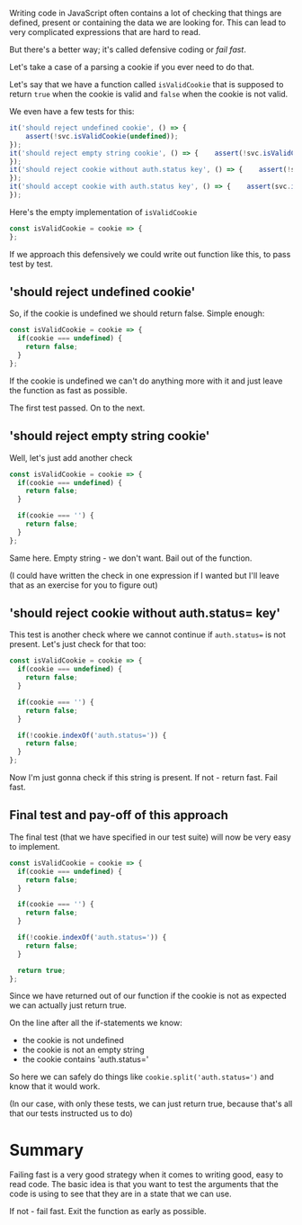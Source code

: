 Writing code in JavaScript often contains a lot of checking that things are defined, present or containing the data we are looking for. This can lead to very complicated expressions that are hard to read.

But there's a better way; it's called defensive coding or *fail fast*.

Let's take a case of a parsing a cookie if you ever need to do that.

Let's say that we have a function called `isValidCookie` that is supposed to return `true` when the cookie is valid and `false` when the cookie is not valid.

We even have a few tests for this:

```javascript
it('should reject undefined cookie', () => {
    assert(!svc.isValidCookie(undefined));
});
it('should reject empty string cookie', () => {    assert(!svc.isValidCookie(''));
});
it('should reject cookie without auth.status key', () => {    assert(!svc.isValidCookie('foo=bar'));
});
it('should accept cookie with auth.status key', () => {    assert(svc.isValidCookie('foo=bar;auth.status=apa'));
});
```

Here's the empty implementation of `isValidCookie`

```javascript
const isValidCookie = cookie => {
};
```

If we approach this defensively we could write out function like this, to pass test by test.

## 'should reject undefined cookie'
So, if the cookie is undefined we should return false. Simple enough:

```javascript
const isValidCookie = cookie => {
  if(cookie === undefined) {
    return false;
  }
};
```

If the cookie is undefined we can't do anything more with it and just leave the function as fast as possible.

The first test passed. On to the next.

## 'should reject empty string cookie'

Well, let's just add another check

```javascript
const isValidCookie = cookie => {
  if(cookie === undefined) {
    return false;
  }

  if(cookie === '') {
    return false;
  }
};
```

Same here. Empty string - we don't want. Bail out of the function.

(I could have written the check in one expression if I wanted but I'll leave that as an exercise for you to figure out)

## 'should reject cookie without auth.status= key'

This test is another check where we cannot continue if `auth.status=` is not present. Let's just check for that too:

```javascript
const isValidCookie = cookie => {
  if(cookie === undefined) {
    return false;
  }

  if(cookie === '') {
    return false;
  }

  if(!cookie.indexOf('auth.status=')) {
    return false;
  }
};
```

Now I'm just gonna check if this string is present. If not - return fast. Fail fast.

## Final test and pay-off of this approach

The final test (that we have specified in our test suite) will now be very easy to implement.

```javascript
const isValidCookie = cookie => {
  if(cookie === undefined) {
    return false;
  }

  if(cookie === '') {
    return false;
  }

  if(!cookie.indexOf('auth.status=')) {
    return false;
  }

  return true;
};
```

Since we have returned out of our function if the cookie is not as expected we can actually just return true.

On the line after all the if-statements we know:

* the cookie is not undefined
* the cookie is not an empty string
* the cookie contains 'auth.status='

So here we can safely do things like `cookie.split('auth.status=')` and know that it would work.

(In our case, with only these tests, we can just return true, because that's all that our tests instructed us to do)

# Summary
Failing fast is a very good strategy when it comes to writing good, easy to read code.
The basic idea is that you want to test the arguments that the code is using to see that they are in a state that we can use.

If not - fail fast. Exit the function as early as possible.